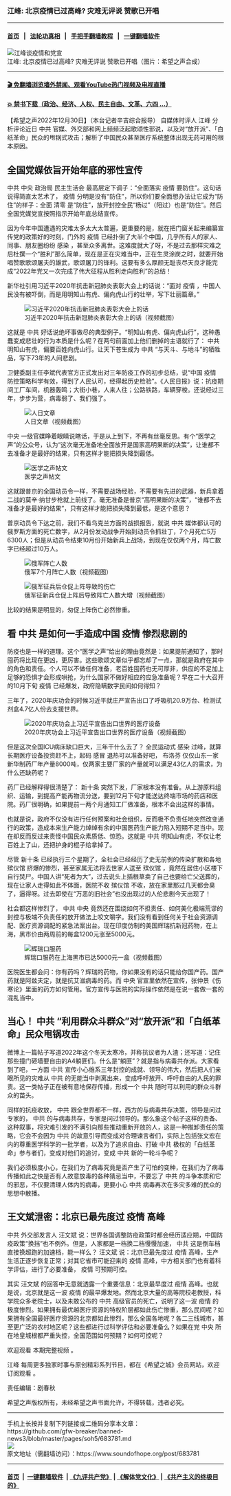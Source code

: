 ### 江峰: 北京疫情已过高峰? 灾难无评说 赞歌已开唱 
------------------------

#### [首页](https://github.com/gfw-breaker/banned-news3/blob/master/README.md) &nbsp;&nbsp;|&nbsp;&nbsp; [法轮功真相](https://github.com/begood0513/basic/blob/master/README.md)  &nbsp;&nbsp;|&nbsp;&nbsp; [手把手翻墙教程](https://github.com/gfw-breaker/guides/wiki)  &nbsp;&nbsp;|&nbsp;&nbsp; [一键翻墙软件](https://github.com/gfw-breaker/nogfw/blob/master/README.md)  



<div><img alt="江峰谈疫情和党宣" src="https://img.soundofhope.org/2022-12/photo_2022-12-29_19-35-41-1672371938297-1672427225237.jpeg"/>
<br/><figcaption class="caption">
 江峰: 北京疫情已过高峰? 灾难无评说 赞歌已开唱（图片：希望之声合成）
</figcaption></div><hr/>

#### [ 🎬  免翻墙浏览墙外禁闻、观看YouTube热门视频及电视直播](https://github.com/gfw-breaker/HelloWorld)

#### [ 💥  禁书下载（政治、经济、人权、民主自由、文革、六四 ...）](https://github.com/gfw-breaker/books/blob/master/README.md)

<div><div class="Content__Wrapper sc-1bvya0-0 elmmKw article_body" itemprop="articleBody">
 <div id="post_place_1">
 </div>
 <p class="meta-top">
  <span class="meta">
   【希望之声2022年12月30日】（本台记者辛吉综合报导）
  </span>
  自媒体时评人
  <ok href="/term/3461">
   江峰
  </ok>
  分析评论近日
  <ok href="/term/1059">
   中共
  </ok>
  官媒、外交部和网上频频泛起歌颂性邪说，以及对“放开派”、「白纸革命」民众的甩锅式攻击；解析了中国民众甚至医疗系统整体出现无药可用的根本原因。
 </p>
 <h2>
  全国党媒依旨开始年底的邪性宣传
 </h2>
 <p>
  <ok href="/term/1059">
   中共
  </ok>
  <ok href="/term/35155">
   中央
  </ok>
  <ok href="/term/11109">
   政治局
  </ok>
  <ok href="/term/28890">
   民主生活会
  </ok>
  最高层定下调子：“全面落实
  <ok href="/term/16057">
   疫情
  </ok>
  要防住”。这句话说得简直太艺术了，
  <ok href="/term/16057">
   疫情
  </ok>
  分明是没有“防住”，所以你们要全面想办法让它成为“防住”的样子：全面
  <ok href="/term/236044">
   清零
  </ok>
  是“防住”，放开封控全民“杨过”（阳过）也是“防住”。然后全国党媒党宣按照指示开始年底总结宣传。
 </p>
 <p>
  因为今年中国遭遇的灾难太多太大太普遍，更重要的是，就在把门窗关起来编纂宣传党的政策好的时刻，门外的
  <ok href="/term/16057">
   疫情
  </ok>
  已经扑倒了大半个中国，几乎所有人的家人、同事、朋友圈纷纷
  <ok href="/term/19059">
   感染
  </ok>
  ，甚至众多离世。这难度就大了呀，不是过去那样灾难之后杜撰一个“胜利”那么简单，现在是正在灾难当中，正在生灵涂炭之时，就要开始唱赞歌歌颂屠夫的雄武，歌颂屠刀的锋利。这要有多么厚颜无耻丧尽天良才能完成“2022年党又一次完成了伟大征程从胜利走向胜利”的总结！
 </p>
 <p>
  新华社引用习近平2020年抗击新冠肺炎表彰大会上的话说：“面对
  <ok href="/term/16057">
   疫情
  </ok>
  ，中国人民没有被吓倒，而是用明知山有虎、偏向虎山行的壮举，写下壮丽篇章。”
 </p>
 <figure class="OImage__StyledFigure-sc-1lfley0-0 jWYblU">
  <img alt="习近平2020年抗击新冠肺炎表彰大会上的话" src="https://img.soundofhope.org/2022-12/1672426450416.jpg"/>
  <br/><figcaption>
   习近平2020年抗击新冠肺炎表彰大会上的话（视频截图）
  </figcaption>
 </figure>
 <p>
  这就是
  <ok href="/term/1059">
   中共
  </ok>
  好话说绝坏事做尽的典型例子。“明知山有虎、偏向虎山行”，这种愚蠢变成悲壮的行为本质是什么呢？在两句前面加上他们删掉的主语就行了：
  <ok href="/term/1059">
   中共
  </ok>
  明知山有虎，偏要百姓向虎山行。让天下苍生成为
  <ok href="/term/1059">
   中共
  </ok>
  “与天斗、与地斗”的牺牲品，写下73年的人间悲剧。
 </p>
 <p>
  卫健委副主任李斌代表官方正式发出对三年防疫工作的初步总结，说“中国
  <ok href="/term/16057">
   疫情
  </ok>
  防控策略科学有效，得到了人民认可，经得起历史检验”。《人民日报》说：抗疫期间工厂车间，机器轰鸣；大街小巷，人来人往；公路铁路，车辆穿梭。还说经过三年，步步为营，病毒弱了、我们强了。
 </p>
 <figure class="OImage__StyledFigure-sc-1lfley0-0 jWYblU">
  <img alt="人日文章" src="https://img.soundofhope.org/2022-12/1672426513041.jpg"/>
  <br/><figcaption>
   人日文章（视频截图）
  </figcaption>
 </figure>
 <p>
  <ok href="/term/35155">
   中央
  </ok>
  一级官媒睁着眼睛说瞎话，于是从上到下，不再有丝毫反思。有个“医学之声”的公众号，认为“这次毫无准备地全面放开是国家高明果断的决策”，让谁都不去准备才是最好的结果，只有这样才能把损失降到最低。
 </p>
 <figure class="OImage__StyledFigure-sc-1lfley0-0 jWYblU">
  <img alt="医学之声帖文" src="https://img.soundofhope.org/2022-12/1672426584548.jpg"/>
  <br/><figcaption>
   医学之声帖文
  </figcaption>
 </figure>
 <p>
  这就跟普京的全国动员令一样，不需要战场经验，不需要有先进的武器，新兵拿着二战的莫辛·纳甘步枪就上前线了。毫无准备是普京“高明果断的决策”，“谁都不去准备才是最好的结果”，只有这样才能把损失降到最低，是这个意思？
 </p>
 <p>
  普京动员令下达之前，我们不看乌克兰方面的战损报告，就说
  <ok href="/term/1059">
   中共
  </ok>
  媒体都认可的俄罗斯方面的死亡数字，从2月份发动战争开始到动员令抓壮丁，7个月死亡5万6300人；但是从动员令结束10月份开始新兵上战场，到现在仅仅两个月，阵亡数字已经超过10万人。
 </p>
 <figure class="OImage__StyledFigure-sc-1lfley0-0 jWYblU">
  <img alt="俄军阵亡人数" src="https://img.soundofhope.org/2022-12/1672426678562.jpg"/>
  <br/><figcaption>
   俄军7个月阵亡人数（视频截图）
  </figcaption>
 </figure>
 <figure class="OImage__StyledFigure-sc-1lfley0-0 jWYblU">
  <img alt="俄军征兵后仓促上阵导致的伤亡" src="https://img.soundofhope.org/2022-12/1672426776550.jpg"/>
  <br/><figcaption>
   俄军征新兵仓促上阵后导致阵亡人数大增（视频截图）
  </figcaption>
 </figure>
 <p>
  比较的结果是明显的，匆促上阵伤亡必然惨重。
 </p>
 <h2>
  看
  <ok href="/term/1059">
   中共
  </ok>
  是如何一手造成中国
  <ok href="/term/16057">
   疫情
  </ok>
  惨烈悲剧的
 </h2>
 <p>
  防疫也是一样的道理。这个“医学之声”给出的理由竟然是：如果提前通知了，那时囤药将比现在更凶，更厉害。这些歌颂文章似乎都忘却了一点，那就是政府在其中的角色和责任。个人可以不做任何准备，老百姓囤药也无可厚非，供应的不足加上足够的恐惧才会形成哄抢，为什么国家不做好相应的应急准备呢？早在二十大召开的10月下旬
  <ok href="/term/16057">
   疫情
  </ok>
  已经爆发，政府隐瞒数字民间如何得知？
 </p>
 <p>
  三年了，2020年庆功会的时候习近平就庄严宣告出口了呼吸机20.9万台、检测试剂盒4.7亿人份去支援世界。
 </p>
 <figure class="OImage__StyledFigure-sc-1lfley0-0 jWYblU">
  <img alt="2020年庆功会上习近平宣告出口世界的医疗设备" src="https://img.soundofhope.org/2022-12/1672426973837.jpg"/>
  <br/><figcaption>
   2020年庆功会上习近平宣告出口世界的医疗设备（视频截图）
  </figcaption>
 </figure>
 <p>
  但是这次全国ICU病床缺口巨大，三年干什么去了？ 全民运动式
  <ok href="/term/19059">
   感染
  </ok>
  过峰，就算长期医疗设备投资赶不上，起码
  <ok href="/term/8789">
   感冒
  </ok>
  退热可以准备好吧，
  <ok href="/term/249274">
   布洛芬
  </ok>
  仅仅山东一家新华制药厂年产量8000吨，仅两家主要厂家的产量就可以满足43亿人的需求，为什么还缺药呢？
 </p>
 <p>
  药厂已经解释得很清楚了：
  <ok href="/term/815688">
   新十条
  </ok>
  突然下发，厂家根本没有准备。从上游原料组织、运输，到提高产能再物流分送，要到12月下旬才能送达终端市场的药店和医院。药厂很明确，如果提前一两个月通知工厂做准备，根本不会出这样的事情。
 </p>
 <p>
  也就是说，政府不仅没有进行任何预案和社会组织，反而极不负责任地突然改变通行的政策，造成本来生产能力绰绰有余的中国医药生产能力陷入短期不足当中。现在却反而反过来责怪中国民众素质低、惊恐。这就是
  <ok href="/term/1059">
   中共
  </ok>
  明知山有虎，不仅让老百姓上了山，还把护身的棍子给拿掉了。
 </p>
 <p>
  尽管
  <ok href="/term/815688">
   新十条
  </ok>
  已经执行三个星期了，全社会已经经历了史无前例的传染扩散和各地
  <ok href="/term/58321">
   殡仪馆
  </ok>
  挤爆的惨烈，甚至家属无法将去世家人送至
  <ok href="/term/58321">
   殡仪馆
  </ok>
  ，竟然在居住小区楼下自行焚尸。中国人讲“死者为大”，过去说头上插根草卖了自己也要给亡父送葬的，现在让家人走得如此不体面，医院不收
  <ok href="/term/58321">
   殡仪馆
  </ok>
  不收，放在家里那过几天都会臭了，逼得呀。过去即使在“万恶的旧社会”也没出现过的人伦悲剧今天出现了！
 </p>
 <p>
  社会都这样惨烈了，
  <ok href="/term/1059">
   中共
  </ok>
  <ok href="/term/35155">
   中央
  </ok>
  竟然还在围绕如何不担责任、如何美化极端荒谬的封控与极端不负责任的放开做法上咬文嚼字。我们没有看到任何关于社会资源调配、医疗资源调配的紧急法案出台。现在印度仿制的美国辉瑞抗新冠药物，在上海，黑市价由两周前的每盒1200元涨至5000元。
 </p>
 <figure class="OImage__StyledFigure-sc-1lfley0-0 jWYblU">
  <img alt="辉瑞口服药" src="https://img.soundofhope.org/2022-12/1672427050261.jpg"/>
  <br/><figcaption>
   辉瑞口服药在上海黑市已达5000元一盒（视频截图）
  </figcaption>
 </figure>
 <p>
  医院医生都会问：你有药吗？辉瑞的药物，你如果没有的话只能给你国产药。国产药就是阿兹夫定，就是抗艾滋病毒的药。而
  <ok href="/term/35155">
   中央
  </ok>
  官宣里依然在宣传，张仲景《伤寒论》里面的药方如何管用。官方宣传与医院的实际操作依然是在说一套做一套的混乱当中。
 </p>
 <h2>
  当心！
  <ok href="/term/1059">
   中共
  </ok>
  “利用群众斗群众”对“放开派”和「白纸革命」民众甩锅攻击
 </h2>
 <p>
  微博上一篇帖子写道2022年这个冬天太寒冷，并称抗议者为人渣；还写道：记住那些撞门砸墙要自由的A4躺匪们。什么是“躺匪”？就是指与病毒共存派。大家看到了吧，一方面
  <ok href="/term/1059">
   中共
  </ok>
  宣传小心维系三年封控的成就、领导的伟大，然后把人们亲眼所见的灾难从
  <ok href="/term/1059">
   中共
  </ok>
  的无能当中剥离出来，变成呼吁放开、呼吁自由的人民的罪责。这一类帖子正在被有意地保存传播，形成一个
  <ok href="/term/1059">
   中共
  </ok>
  随时可以利用的群众斗群众的苗头。
 </p>
 <p>
  同样的抗疫收放，
  <ok href="/term/1059">
   中共
  </ok>
  跟全世界都不一样，西方的与病毒共存决策，领导是问过专家的，
  <ok href="/term/1059">
   中共
  </ok>
  的与病毒共存，专家是问过领导的。那么象这个帖子这样的责备、这种叙事，将灾难引发的不满引向那些推动重新开放的人，这是一种推卸责任的策略，它会不会因为
  <ok href="/term/1059">
   中共
  </ok>
  的故意引导而变成对合理谏言者们，实际上包括张文宏在内的尊重医学科学的一批学者，以及为了追求自由、打破
  <ok href="/term/1059">
   中共
  </ok>
  极权的「白纸革命」参与者们，变成对他们的追讨，变成
  <ok href="/term/1059">
   中共
  </ok>
  新的一轮斗争呢？
 </p>
 <p>
  我们必须极度小心，在我们为了病毒究竟是否产生了可怕的变种，在我们为了病毒传播如此之快是否有人故意放毒的各种猜忌当中，不要忘了
  <ok href="/term/1059">
   中共
  </ok>
  的斗争本质和它的邪恶，不仅要清理人体内的病毒，更要小心
  <ok href="/term/1059">
   中共
  </ok>
  病毒再次在多灾多难的民众的思想中散播。
 </p>
 <h2>
  王文斌泄密：北京已最先度过
  <ok href="/term/16057">
   疫情
  </ok>
  高峰
 </h2>
 <p>
  <ok href="/term/1059">
   中共
  </ok>
  外交部发言人
  <ok href="/term/327856">
   汪文斌
  </ok>
  说：世界各国调整防疫政策时都会经历适应期，中国防疫政策“换挡”也不例外。但是，人家都是一档换二档慢慢加速，
  <ok href="/term/1059">
   中共
  </ok>
  这是倒车档直接换超跑的加速档，能一样么？
  <ok href="/term/327856">
   汪文斌
  </ok>
  说：北京已最先度过
  <ok href="/term/16057">
   疫情
  </ok>
  高峰，生产生活正逐步恢复正常；对其它省市可能迎来的
  <ok href="/term/16057">
   疫情
  </ok>
  高峰，中方相关部门也有着科学评估，进行了必要准备，
  <ok href="/term/16057">
   疫情
  </ok>
  可预期可控。
 </p>
 <p>
  其实
  <ok href="/term/327856">
   汪文斌
  </ok>
  的回答中无意就透露一个重要信息：北京最早度过
  <ok href="/term/16057">
   疫情
  </ok>
  高峰。也就是说，北京就是这一波
  <ok href="/term/16057">
   疫情
  </ok>
  的最早爆发地。然而北京大量的高等院校老教授，科学院众多老院士，以及未敢公布的
  <ok href="/term/1059">
   中共
  </ok>
  高级官员的死亡，说明了这一波
  <ok href="/term/16057">
   疫情
  </ok>
  的极度惨烈。如果拥有最优越医疗资源的特权阶层都如此伤亡惨重，那么民间呢？如果拥有全国最好医疗资源的北京都如此惨烈，那么全国各地呢？各二三线城市，甚至更广泛的农村地区呢？这些都进行过科学评估和必要准备么？如果在党
  <ok href="/term/35155">
   中央
  </ok>
  所在地皇城根都严重失控，全国范围如何预期？如何可控呢？
 </p>
 <p>
  欢迎观看
  <ok href="https://www.ganjing.com/zh-TW/video/1fh0cq1u9thNmfZaDZy5K4Dzm1p41c">
   本期完整视频
  </ok>
  。
 </p>
 <p>
  <ok href="https://www.soundofhope.org/term/3461">
   江峰
  </ok>
  每周更多独家时事与原创精彩系列节目，都在《希望之城》会员网站，欢迎
  <ok href="https://landofhope.tv/jiangfeng">
   订阅观看
  </ok>
  。
 </p>
 <p class="meta-btm">
  责任编辑：剧春秋
 </p>
 <p class="meta-btm">
  希望之声版权所有，未经希望之声书面允许，不得转载，违者必究。
 </p>
</div>
</div>
<hr/>
手机上长按并复制下列链接或二维码分享本文章：<br/>
https://github.com/gfw-breaker/banned-news3/blob/master/pages/soh5/683781.md <br/>
<a href='https://github.com/gfw-breaker/banned-news3/blob/master/pages/soh5/683781.md'><img src='https://github.com/gfw-breaker/banned-news3/blob/master/pages/soh5/683781.md.png'/></a> <br/>
原文地址（需翻墙访问）：https://www.soundofhope.org/post/683781


------------------------
#### [首页](https://github.com/gfw-breaker/banned-news3/blob/master/README.md) &nbsp;|&nbsp; [一键翻墙软件](https://github.com/gfw-breaker/nogfw/blob/master/README.md) &nbsp;| [《九评共产党》](https://github.com/gfw-breaker/9ping.md/blob/master/README.md#九评之一评共产党是什么) | [《解体党文化》](https://github.com/gfw-breaker/jtdwh.md/blob/master/README.md) | [《共产主义的终极目的》](https://github.com/gfw-breaker/gczydzjmd.md/blob/master/README.md)


<img src='http://gfw-breaker.win/banned-news3/pages/soh5/683781.md' width='0px' height='0px'/>
